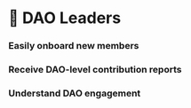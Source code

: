 # 🌻 DAO Leaders

### Easily onboard new members

### Receive DAO-level contribution reports

### Understand DAO engagement&#x20;
